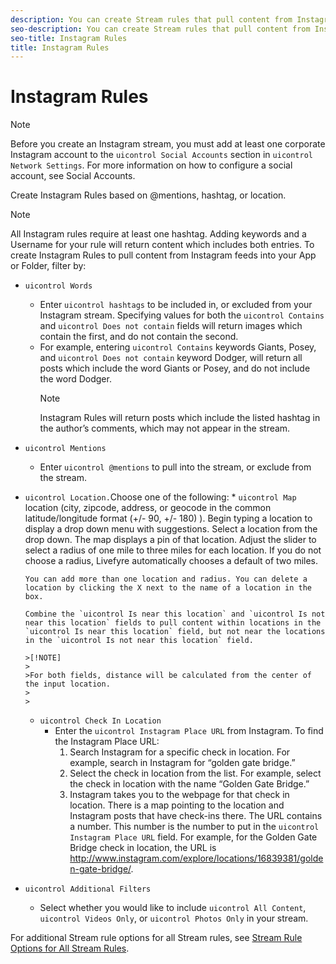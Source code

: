 ```yaml
---
description: You can create Stream rules that pull content from Instagram.
seo-description: You can create Stream rules that pull content from Instagram.
seo-title: Instagram Rules
title: Instagram Rules
---
```


# Instagram Rules

>[!NOTE]
>
>Before you create an Instagram stream, you must add at least one corporate Instagram account to the `uicontrol Social Accounts` section in `uicontrol Network Settings`. For more information on how to configure a social account, see Social Accounts.
>
>
Create Instagram Rules based on @mentions, hashtag, or location.

>[!NOTE]
>
>All Instagram rules require at least one hashtag. Adding keywords and a Username for your rule will return content which includes both entries.
To create Instagram Rules to pull content from Instagram feeds into your App or Folder, filter by:

* `uicontrol Words`
    * Enter `uicontrol hashtags` to be included in, or excluded from your Instagram stream. Specifying values for both the `uicontrol Contains` and `uicontrol Does not contain` fields will return images which contain the first, and do not contain the second.
    * For example, entering `uicontrol Contains` keywords Giants, Posey, and `uicontrol Does not contain` keyword Dodger, will return all posts which include the word Giants or Posey, and do not include the word Dodger.
      >[!NOTE]
      >
      >Instagram Rules will return posts which include the listed hashtag in the author’s comments, which may not appear in the stream.
      
  
* `uicontrol Mentions`
    * Enter `uicontrol @mentions` to pull into the stream, or exclude from the stream.
  
* `uicontrol Location.`Choose one of the following:
      *
      `uicontrol Map` location (city, zipcode, address, or geocode in the common latitude/longitude format (+/- 90, +/- 180) ). Begin typing a location to display a drop down menu with suggestions. Select a location from the drop down. The map displays a pin of that location. Adjust the slider to select a radius of one mile to three miles for each location. If you do not choose a radius, Livefyre automatically chooses a default of two miles.
      
      You can add more than one location and radius. You can delete a location by clicking the X next to the name of a location in the box.
      
      Combine the `uicontrol Is near this location` and `uicontrol Is not near this location` fields to pull content within locations in the `uicontrol Is near this location` field, but not near the locations in the `uicontrol Is not near this location` field.
      
      >[!NOTE]
      >
      >For both fields, distance will be calculated from the center of the input location.
      >
      >
      
    * `uicontrol Check In Location`
        * Enter the `uicontrol Instagram Place URL` from Instagram. To find the Instagram Place URL:
            1. Search Instagram for a specific check in location. For example, search in Instagram for “golden gate bridge.”
            1. Select the check in location from the list. For example, select the check in location with the name “Golden Gate Bridge.”
            1. Instagram takes you to the webpage for that check in location. There is a map pointing to the location and Instagram posts that have check-ins there. The URL contains a number. This number is the number to put in the `uicontrol Instagram Place URL` field. For example, for the Golden Gate Bridge check in location, the URL is http://www.instagram.com/explore/locations/16839381/golden-gate-bridge/.
          
      
  
* `uicontrol Additional Filters`
    * Select whether you would like to include `uicontrol All Content`, `uicontrol Videos Only`, or `uicontrol Photos Only` in your stream.
  
For additional Stream rule options for all Stream rules, see [Stream Rule Options for All Stream Rules](c_stream_rule_options_for_all_stream_rules.md#c_stream_rule_options_for_all_stream_rules).

